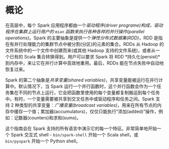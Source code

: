 # 概论

在高层中，每个 Spark 应用程序都由一个*驱动程序(driver programe)*构成，驱动程序在集群上运行用户的 `mian` 函数来执行各种各样的*并行操作(parallel operations)*。Spark 的主要抽象是提供一个*弹性分布式数据集(RDD)*，RDD 是指在有并行处理能力的集群节点中被分割(分区)的元素的集合。RDDs 从 Hadoop 的文件系统中的一个文件中创建而来(或其他 Hadoop 支持的文件系统)，或者从一个已有的 Scala 集合转换得到。用户可以要求 Spark 将 RDD *持久化(persist)*到内存中，来让它在并行计算中高效地重用。最后，RDDs 能在节点失败中自动地恢复过来。

Spark 的第二个抽象是*共享变量(shared variables)*，共享变量能被运行在并行计算中。默认情况下，当 Spark 运行一个并行函数时，这个并行函数会作为一个任务集在不同的节点上运行，它会把函数里使用的每个变量都复制搬运到每个任务中。有时，一个变量需要被共享到交叉任务中或驱动程序和任务之间。Spark 支持 2 种类型的共享变量：*广播变量(broadcast variables)*，用来在所有节点的内存中缓存一个值；累加器(accumulators)，仅仅只能执行“添加(added)”操作，例如：记数器(counters)和求和(sums)。

这个指南会在 Spark 支持的所有语言中演示它的每一个特征。非常简单地开始一个 Spark 交互式 shell - `bin/spark-shell` 开始一个 Scala shell，或 `bin/pyspark` 开始一个 Python shell。